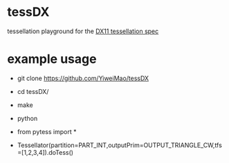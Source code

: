 # tessDX
tessellation playground for the [DX11 tessellation spec](https://github.com/microsoft/DirectX-Specs/blob/master/d3d/archive/images/d3d11)

# example usage
* git clone https://github.com/YiweiMao/tessDX
* cd tessDX/
* make
* python

* from pytess import *
* Tessellator(partition=PART_INT,outputPrim=OUTPUT_TRIANGLE_CW,tfs=[1,2,3,4]).doTess()
